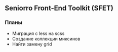 ## Seniorro Front-End Toolkit (SFET)

### Планы
- Миграция с less на scss
- Создание коллекции миксинов
- Найти замену grid